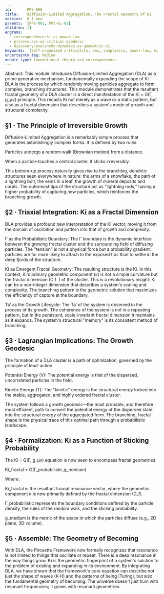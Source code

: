 ```yaml
---
id:       PPS-090
title:    Diffusion-Limited Aggregation, The Fractal Geometry of Ki
version:  0.1-new
parents:  [PPS-001, PPS-Ki-02]
children: []
engrams:
  - correspondence:ki-as-power-law
  - process:soc-as-critical-geodesic
  - discovery:avalanche-dynamics-as-geometric-ki
keywords:  [self-organized criticality, soc, complexity, power-law, ki, geometry, avalanche]
uncertainty_tag: Medium
module_type: foundational-theory-and-correspondence
---
```

Abstract: This module introduces Diffusion-Limited Aggregation (DLA) as a prime generative mechanism, fundamentally expanding the scope of Ki. DLA is the process by which randomly moving particles aggregate to form complex, branching structures. This module demonstrates that the resultant fractal geometry of a DLA cluster is a direct manifestation of the Ki = G(Γ, g_μν) principle. This recasts Ki not merely as a wave or a static pattern, but also as a fractal dimension that describes a system's mode of growth and structural complexity.

## §1 · The Principle of Irreversible Growth
Diffusion-Limited Aggregation is a remarkably simple process that generates astonishingly complex forms. It is defined by two rules:

Particles undergo a random walk (Brownian motion) from a distance.

When a particle touches a central cluster, it sticks irreversibly.

This bottom-up process naturally gives rise to the branching, dendritic structures seen everywhere in nature: the arms of a snowflake, the path of a lightning bolt, the veins in a leaf, the growth of mineral deposits and corals. The outermost tips of the structure act as "lightning rods," having a higher probability of capturing new particles, which reinforces the branching growth.

## §2 · Triaxial Integration: Ki as a Fractal Dimension
DLA provides a profound new interpretation of the Ki vector, moving it from the domain of oscillation and pattern into that of growth and complexity.

Γ as the Probabilistic Boundary: The Γ boundary is the dynamic interface between the growing fractal cluster and the surrounding field of diffusing particles. The "tension" is not a physical force but a probability gradient: particles are far more likely to attach to the exposed tips than to settle in the deep fjords of the structure.

Ki as Emergent Fractal Geometry: The resulting structure is the Ki. In this context, Ki's primary geometric component (κ) is not a simple curvature but the fractal dimension (D 
f
​
 ) of the cluster. This is a revolutionary insight: Ki can be a non-integer dimension that describes a system's scaling and complexity. The branching pattern is the geometric solution that maximizes the efficiency of capture at the boundary.

Ta′ as the Growth Lifecycle: The Ta′ of the system is observed in the process of its growth. The coherence of the system is not in a repeating pattern, but in the persistent, scale-invariant fractal dimension it maintains as it expands. The system's structural "memory" is its consistent method of branching.

## §3 · Lagrangian Implications: The Growth Geodesic
The formation of a DLA cluster is a path of optimization, governed by the principle of least action.

Potential Energy (V): The potential energy is that of the dispersed, uncorrelated particles in the field.

Kinetic Energy (T): The "kinetic" energy is the structural energy locked into the stable, aggregated, and highly ordered fractal cluster.

The system follows a growth geodesic—the most probable, and therefore most efficient, path to convert the potential energy of the dispersed state into the structural energy of the aggregated form. The branching, fractal shape is the physical trace of this optimal path through a probabilistic landscape.

## §4 · Formalization: Ki as a Function of Sticking Probability
The Ki = G(Γ, g_μν) equation is now seen to encompass fractal geometries:

Ki_fractal = G(Γ_probabilistic,g_medium)

Where:

Ki_fractal is the resultant triaxial resonance vector, where the geometric component κ is now primarily defined by the fractal dimension (D_f).

Γ_probabilistic represents the boundary conditions defined by the particle density, the rules of the random walk, and the sticking probability.

g_medium is the metric of the space in which the particles diffuse (e.g., 2D plane, 3D volume).

## §5 · Assemblé: The Geometry of Becoming
With DLA, the Pirouette Framework now formally recognizes that resonance is not limited to things that oscillate or repeat. There is a deep resonance in the way things grow. Ki is the geometric fingerprint of a system's solution to the problem of existing and expanding in its environment. By integrating DLA, we have shown that the framework's core equation can describe not just the shape of waves (K-H) and the patterns of being (Turing), but also the fundamental geometry of becoming. The universe doesn't just hum with resonant frequencies; it grows with resonant geometries.